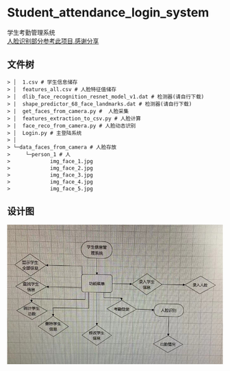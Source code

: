 # Student_attendance_login_system
学生考勤管理系统  
[人脸识别部分参考此项目,感谢分享](https://github.com/coneypo/Dlib_face_recognition_from_camera)
## 文件树
```
> │  1.csv # 学生信息储存  
> │  features_all.csv # 人脸特征值储存  
> │  dlib_face_recognition_resnet_model_v1.dat # 检测器(请自行下载)  
> |  shape_predictor_68_face_landmarks.dat # 检测器(请自行下载)   
> |  get_faces_from_camera.py #  人脸采集  
> │  features_extraction_to_csv.py # 人脸计算  
> |  face_reco_from_camera.py # 人脸动态识别  
> │  Login.py # 主登陆系统  
> │  
> └─data_faces_from_camera # 人脸存放  
>     └─person_1 # 人  
>             img_face_1.jpg  
>             img_face_2.jpg  
>             img_face_3.jpg  
>             img_face_4.jpg  
>             img_face_5.jpg 
```
## 设计图
![设计图](https://github.com/YCYAX/Github-figure-bed/blob/main/student.png)
